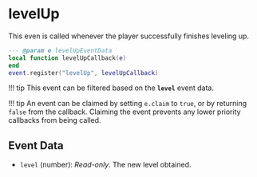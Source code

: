 # levelUp

This even is called whenever the player successfully finishes leveling up.

```lua
--- @param e levelUpEventData
local function levelUpCallback(e)
end
event.register("levelUp", levelUpCallback)
```

!!! tip
	This event can be filtered based on the **`level`** event data.

!!! tip
	An event can be claimed by setting `e.claim` to `true`, or by returning `false` from the callback. Claiming the event prevents any lower priority callbacks from being called.

## Event Data

* `level` (number): *Read-only*. The new level obtained.

